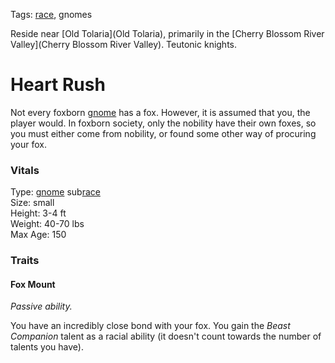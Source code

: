 Tags: [race](Races), gnomes

Reside near [Old Tolaria](Old Tolaria), primarily in the [Cherry Blossom River Valley](Cherry Blossom River Valley). Teutonic knights.

# Heart Rush

Not every foxborn [gnome](Gnomes) has a fox. However, it is assumed that you, the player would. In foxborn society, only the nobility have their own foxes, so you must either come from nobility, or found some other way of procuring your fox.

### Vitals
Type: [gnome](Gnomes) sub[race](Races)  
Size: small  
Height: 3-4 ft  
Weight: 40-70 lbs  
Max Age: 150  

### Traits

#### Fox Mount
*Passive ability.*

You have an incredibly close bond with your fox. You gain the *Beast Companion* talent as a racial ability (it doesn't count towards the number of talents you have). 